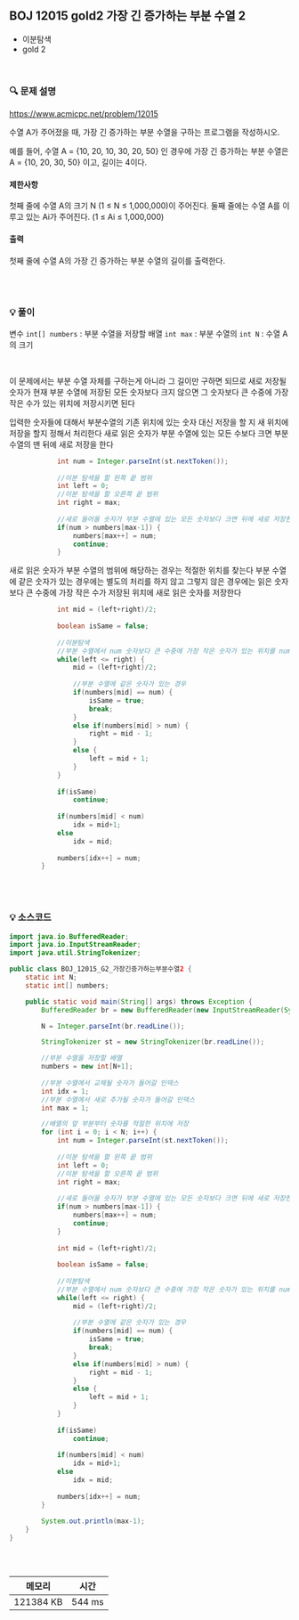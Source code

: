 ## BOJ 12015 gold2 가장 긴 증가하는 부분 수열 2
- 이분탐색
- gold 2

<br>


### 🔍 문제 설명
https://www.acmicpc.net/problem/12015

수열 A가 주어졌을 때, 가장 긴 증가하는 부분 수열을 구하는 프로그램을 작성하시오.

예를 들어, 수열 A = {10, 20, 10, 30, 20, 50} 인 경우에 가장 긴 증가하는 부분 수열은 A = {10, 20, 30, 50} 이고, 길이는 4이다.


#### 제한사항
첫째 줄에 수열 A의 크기 N (1 ≤ N ≤ 1,000,000)이 주어진다.
둘째 줄에는 수열 A를 이루고 있는 Ai가 주어진다. (1 ≤ Ai ≤ 1,000,000)

#### 출력
첫째 줄에 수열 A의 가장 긴 증가하는 부분 수열의 길이를 출력한다.

<br><br>

###  💡 풀이

변수
`int[] numbers` : 부분 수열을 저장할 배열
`int max` : 부분 수열의 
`int N` : 수열 A의 크기


<br>

이 문제에서는 부분 수열 자체를 구하는게 아니라 그 길이만 구하면 되므로 새로 저장될 숫자가  현재 부분 수열에 저장된 모든 숫자보다 크지 않으면 그 숫자보다 큰 수중에 가장 작은 수가 있는 위치에 저장시키면 된다


입력한 숫자들에 대해서 부분수열의 기존 위치에 있는 숫자 대신 저장을 할 지 새 위치에 저장을 할지 정해서 처리한다
새로 읽은 숫자가 부분 수열에 있는 모든 수보다 크면 부분 수열의 맨 뒤에 새로 저장을 한다 

```java
			int num = Integer.parseInt(st.nextToken());
			
			//이분 탐색을 할 왼쪽 끝 범위
			int left = 0;
			//이분 탐색을 할 오른쪽 끝 범위
			int right = max;
			
			//새로 들어올 숫자가 부분 수열에 있는 모든 숫자보다 크면 뒤에 새로 저장한다
			if(num > numbers[max-1]) {
				numbers[max++] = num;
				continue;
			}
```

새로 읽은 숫자가 부분 수열의 범위에 해당하는 경우는 적절한 위치를 찾는다
부분 수열에 같은 숫자가 있는 경우에는 별도의 처리를 하지 않고 그렇지 않은 경우에는 읽은 숫자보다 큰 수중에 가장 작은 수가 저장된 위치에 새로 읽은 숫자를 저장한다

```java
			int mid = (left+right)/2;
			
			boolean isSame = false;
			
			//이분탐색
			//부분 수열에서 num 숫자보다 큰 수중에 가장 작은 숫자가 있는 위치를 num으로 변경한다
			while(left <= right) {
				mid = (left+right)/2;
				
				//부분 수열에 같은 숫자가 있는 경우
				if(numbers[mid] == num) {
					isSame = true;
					break;
				}
				else if(numbers[mid] > num) {
					right = mid - 1;
				}
				else {
					left = mid + 1;
				}
			}
			
			if(isSame)
				continue;
			
			if(numbers[mid] < num)
				idx = mid+1;
			else
				idx = mid;
			
			numbers[idx++] = num;
		}
```


<br><br>

###  💡 소스코드
```java
import java.io.BufferedReader;
import java.io.InputStreamReader;
import java.util.StringTokenizer;

public class BOJ_12015_G2_가장긴증가하는부분수열2 {
	static int N;
	static int[] numbers;

	public static void main(String[] args) throws Exception {
		BufferedReader br = new BufferedReader(new InputStreamReader(System.in));

		N = Integer.parseInt(br.readLine());

		StringTokenizer st = new StringTokenizer(br.readLine());

		//부분 수열을 저장할 배열
		numbers = new int[N+1];
		
		//부분 수열에서 교체될 숫자가 들어갈 인덱스
		int idx = 1;
		//부분 수열에서 새로 추가될 숫자가 들어갈 인덱스
		int max = 1;

		//배열의 앞 부분부터 숫자를 적절한 위치에 저장
		for (int i = 0; i < N; i++) {
			int num = Integer.parseInt(st.nextToken());
			
			//이분 탐색을 할 왼쪽 끝 범위
			int left = 0;
			//이분 탐색을 할 오른쪽 끝 범위
			int right = max;
			
			//새로 들어올 숫자가 부분 수열에 있는 모든 숫자보다 크면 뒤에 새로 저장한다
			if(num > numbers[max-1]) {
				numbers[max++] = num;
				continue;
			}
			
			int mid = (left+right)/2;
			
			boolean isSame = false;
			
			//이분탐색
			//부분 수열에서 num 숫자보다 큰 수중에 가장 작은 숫자가 있는 위치를 num으로 변경한다
			while(left <= right) {
				mid = (left+right)/2;
				
				//부분 수열에 같은 숫자가 있는 경우
				if(numbers[mid] == num) {
					isSame = true;
					break;
				}
				else if(numbers[mid] > num) {
					right = mid - 1;
				}
				else {
					left = mid + 1;
				}
			}
			
			if(isSame)
				continue;
			
			if(numbers[mid] < num)
				idx = mid+1;
			else
				idx = mid;
			
			numbers[idx++] = num;
		}
		
		System.out.println(max-1);
	}
}



```


<br>



메모리|시간
--|--
121384 KB|544 ms